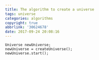 ```yaml
---
title: The algorithm to create a universe
tags: universe
categories: algorithms
copyright: true
abbrlink: '30624678'
date: 2017-09-24 20:08:16
---
```


``` Code
Universe newUniverse;
newUniverse = createUniverse();
newUniverse.start();
```

